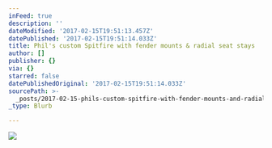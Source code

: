 ```yaml
---
inFeed: true
description: ''
dateModified: '2017-02-15T19:51:13.457Z'
datePublished: '2017-02-15T19:51:14.033Z'
title: Phil's custom Spitfire with fender mounts & radial seat stays
author: []
publisher: {}
via: {}
starred: false
datePublishedOriginal: '2017-02-15T19:51:14.033Z'
sourcePath: >-
  _posts/2017-02-15-phils-custom-spitfire-with-fender-mounts-and-radial-seat-stay.md
_type: Blurb

---
```

![](https://the-grid-user-content.s3-us-west-2.amazonaws.com/5c0d1c1c-c240-420d-8e73-4d73443bed06.jpg)